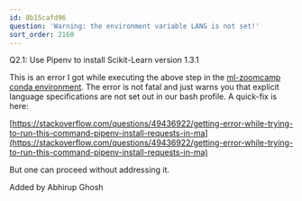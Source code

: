 ```yaml
---
id: 8b15cafd96
question: 'Warning: the environment variable LANG is not set!'
sort_order: 2160
---
```


Q2.1: Use Pipenv to install Scikit-Learn version 1.3.1

This is an error I got while executing the above step in the [ml-zoomcamp conda environment](https://github.com/DataTalksClub/machine-learning-zoomcamp/blob/master/01-intro/06-environment.md). The error is not fatal and just warns you that explicit language specifications are not set out in our bash profile. A quick-fix is here:

[https://stackoverflow.com/questions/49436922/getting-error-while-trying-to-run-this-command-pipenv-install-requests-in-ma](https://stackoverflow.com/questions/49436922/getting-error-while-trying-to-run-this-command-pipenv-install-requests-in-ma)

But one can proceed without addressing it.

Added by Abhirup Ghosh

